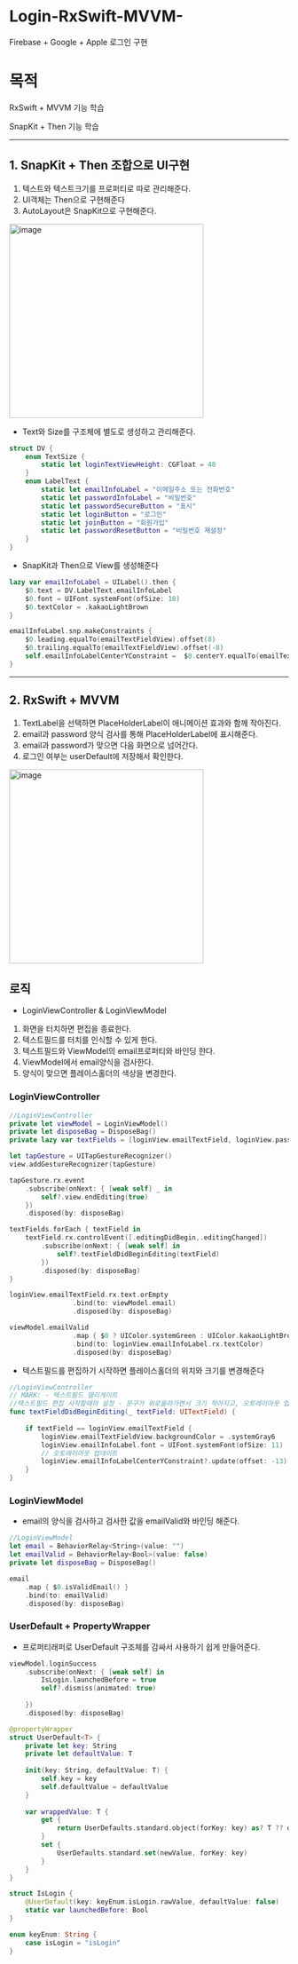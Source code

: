 # Login-RxSwift-MVVM-
Firebase + Google + Apple 로그인 구현
# 목적

RxSwift + MVVM 기능 학습

SnapKit + Then 기능 학습

---

## 1.  SnapKit + Then 조합으로 UI구현

1. 텍스트와 텍스트크기를 프로퍼티로 따로 관리해준다.
2. UI객체는 Then으로 구현해준다
3. AutoLayout은 SnapKit으로 구현해준다.

<img width="350" alt="image" src="https://github.com/Jimmy-Jung/RxSwift-MVVM-/assets/115251866/403d2c7b-df2d-4848-a4f4-3079ea7930d5">

- Text와 Size를 구조체에 별도로 생성하고 관리해준다.
```swift
struct DV {
    enum TextSize {
        static let loginTextViewHeight: CGFloat = 48
    }
    enum LabelText {
        static let emailInfoLabel = "이메일주소 또는 전화번호"
        static let passwordInfoLabel = "비밀번호"
        static let passwordSecureButton = "표시"
        static let loginButton = "로그인"
        static let joinButton = "회원가입"
        static let passwordResetButton = "비밀번호 재설정"
    }
}
```
- SnapKit과 Then으로 View를 생성해준다
```swift
lazy var emailInfoLabel = UILabel().then {
    $0.text = DV.LabelText.emailInfoLabel
    $0.font = UIFont.systemFont(ofSize: 18)
    $0.textColor = .kakaoLightBrown
}

emailInfoLabel.snp.makeConstraints {
    $0.leading.equalTo(emailTextFieldView).offset(8)
    $0.trailing.equalTo(emailTextFieldView).offset(-8)
    self.emailInfoLabelCenterYConstraint =  $0.centerY.equalTo(emailTextFieldView).offset(-3).constraint
}
```

---

## 2. RxSwift + MVVM

1. TextLabel을 선택하면 PlaceHolderLabel이 애니메이션 효과와 함께 작아진다.
2. email과 password 양식 검사를 통해 PlaceHolderLabel에 표시해준다.
3. email과 password가 맞으면 다음 화면으로 넘어간다.
4. 로그인 여부는 userDefault에 저장해서 확인한다.
   
<img width="350" alt="image" src="https://github.com/Jimmy-Jung/RxSwift-MVVM-/assets/115251866/eec171ba-6bf1-4ef6-82db-621f60221917">

## 로직

- LoginViewController & LoginViewModel
1. 화면을 터치하면 편집을 종료한다.
2. 텍스트필드를 터치를 인식할 수 있게 한다.
3. 텍스트필드와 ViewModel의 email프로퍼티와 바인딩 한다.
4. ViewModel에서 email양식을 검사한다.
5. 양식이 맞으면 플레이스홀더의 색상을 변경한다.

### LoginViewController

```swift
//LoginViewController
private let viewModel = LoginViewModel()
private let disposeBag = DisposeBag()
private lazy var textFields = [loginView.emailTextField, loginView.passwordTextField]

let tapGesture = UITapGestureRecognizer()
view.addGestureRecognizer(tapGesture)

tapGesture.rx.event
    .subscribe(onNext: { [weak self] _ in
        self?.view.endEditing(true)
    })
    .disposed(by: disposeBag)

textFields.forEach { textField in
    textField.rx.controlEvent([.editingDidBegin,.editingChanged])
        .subscribe(onNext: { [weak self] in
            self?.textFieldDidBeginEditing(textField)
        })
        .disposed(by: disposeBag)
}

loginView.emailTextField.rx.text.orEmpty
                .bind(to: viewModel.email)
                .disposed(by: disposeBag)

viewModel.emailValid
                .map { $0 ? UIColor.systemGreen : UIColor.kakaoLightBrown}
                .bind(to: loginView.emailInfoLabel.rx.textColor)
                .disposed(by: disposeBag)
```

- 텍스트필드를 편집하기 시작하면 플레이스홀더의 위치와 크기를 변경해준다

```swift
//LoginViewController
// MARK: - 텍스트필드 델리게이트
//텍스트필드 편집 시작할때의 설정 - 문구가 위로올라가면서 크기 작아지고, 오토레이아웃 업데이트
func textFieldDidBeginEditing(_ textField: UITextField) {
    
    if textField == loginView.emailTextField {
        loginView.emailTextFieldView.backgroundColor = .systemGray6
        loginView.emailInfoLabel.font = UIFont.systemFont(ofSize: 11)
        // 오토레이아웃 업데이트
        loginView.emailInfoLabelCenterYConstraint?.update(offset: -13)
    }
}
```

### LoginViewModel

- email의 양식을 검사하고 검사한 값을 emailValid와 바인딩 해준다.

```swift
//LoginViewModel
let email = BehaviorRelay<String>(value: "")
let emailValid = BehaviorRelay<Bool>(value: false)
private let disposeBag = DisposeBag()

email
    .map { $0.isValidEmail() }
    .bind(to: emailValid)
    .disposed(by: disposeBag)
```

### UserDefault + PropertyWrapper

- 프로퍼티래퍼로 UserDefault 구조체를 감싸서 사용하기 쉽게 만들어준다.

```swift
viewModel.loginSuccess
    .subscribe(onNext: { [weak self] in
        IsLogin.launchedBefore = true
        self?.dismiss(animated: true)
        
    })
    .disposed(by: disposeBag)
```

```swift
@propertyWrapper
struct UserDefault<T> {
    private let key: String
    private let defaultValue: T
    
    init(key: String, defaultValue: T) {
        self.key = key
        self.defaultValue = defaultValue
    }
    
    var wrappedValue: T {
        get {
            return UserDefaults.standard.object(forKey: key) as? T ?? defaultValue
        }
        set {
            UserDefaults.standard.set(newValue, forKey: key)
        }
    }
}

struct IsLogin {
    @UserDefault(key: keyEnum.isLogin.rawValue, defaultValue: false)
    static var launchedBefore: Bool
}

enum keyEnum: String {
    case isLogin = "isLogin"
}
```
